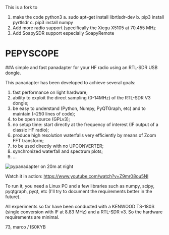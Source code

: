 This is a fork to
1. make the code python3 
   a. sudo apt-get install librtlsdr-dev
   b. pip3 install pyrtlsdr
   c. pip3 install numpy
2. Add more radio support (specifically the Xiegu X5105 at 70.455 MHz
3. Add SoapySDR support especially SoapyRemote

# PEPYSCOPE
##A simple and fast panadapter for your HF radio using an RTL-SDR USB dongle.

This panadapter has been developed to achieve several goals:
1. fast performance on light hardware;
2. ability to exploit the direct sampling (0-14MHz) of the RTL-SDR V3 dongle;
3. be easy to understand (Python, Numpy, PyQTGraph, etc) and to maintain (~250 lines of code);
4. to be open source (GPLv3);
5. no setup time: start directly at the frequency of interest (IF output of a classic HF radio);
6. produce high resolution waterfalls very efficiently by means of Zoom FFT transform;
7. to be used directly with no UPCONVERTER;
8. synchronized waterfall and spectrum plots;
9. ...

![pypanadapter on 20m at night](https://github.com/mcogoni/pypanadapter/blob/master/pypanadapter.png)

Watch it in action: https://www.youtube.com/watch?v=Z9mr08ou5NI

To run it, you need a Linux PC and a few libraries such as numpy, scipy, pyqtgraph, pyqt, etc (I'll try to document the requirements better in the future).

All experiments so far have been conducted with a KENWOOD TS-180S (single conversion with IF at 8.83 MHz) and a RTL-SDR v3. So the hardware requirements are minimal.

73,
marco / IS0KYB
